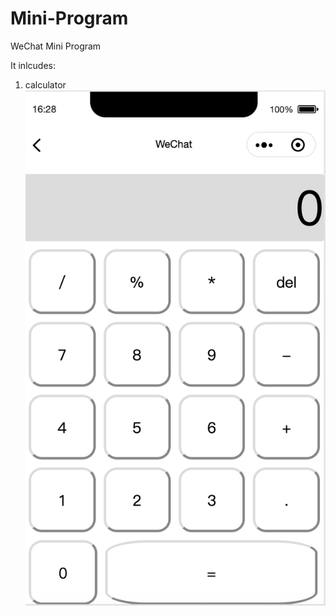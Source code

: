 # Mini-Program
WeChat Mini Program

It inlcudes: 
1. calculator
![](https://github.com/NYkangchen/Mini-Program/blob/master/screenshot1.png)
